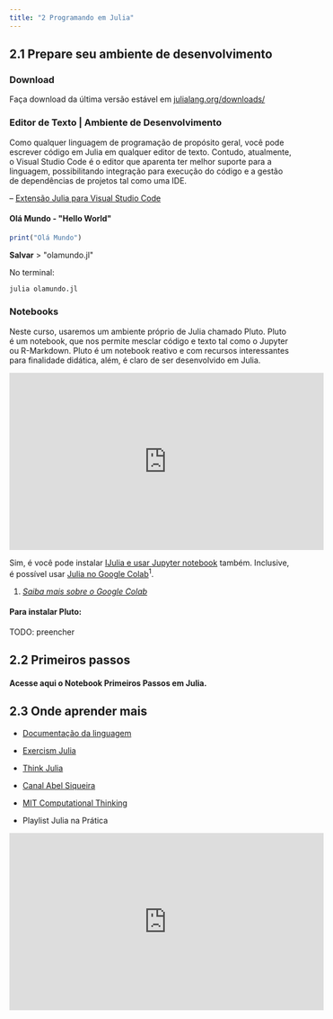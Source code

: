 ```yaml
---
title: "2 Programando em Julia"
---
```


## 2.1 Prepare seu ambiente de desenvolvimento

### Download
Faça download da última versão estável em [julialang.org/downloads/](https://julialang.org/downloads/)

### Editor de Texto | Ambiente de Desenvolvimento
Como qualquer linguagem de programação de propósito geral, você pode escrever código em Julia em qualquer editor de texto. Contudo, atualmente, o Visual Studio Code é o editor que aparenta ter melhor suporte para a linguagem, possibilitando integração para execução do código e a gestão de dependências de projetos tal como uma IDE. 

– [Extensão Julia para Visual Studio Code](https://www.julia-vscode.org)

#### Olá Mundo - "Hello World"

```julia
print("Olá Mundo")
```

**Salvar** > "olamundo.jl"

No terminal:

```bash
julia olamundo.jl
```

### Notebooks

Neste curso, usaremos um ambiente próprio de Julia chamado Pluto. Pluto é um notebook, que nos permite mesclar código e texto tal como o Jupyter ou R-Markdown. Pluto é um notebook reativo e com recursos interessantes para finalidade didática, além, é claro de ser desenvolvido em Julia.


<iframe width="560" height="315" src="https://www.youtube.com/embed/IAF8DjrQSSk" title="YouTube video player" frameborder="0" allow="accelerometer; autoplay; clipboard-write; encrypted-media; gyroscope; picture-in-picture" allowfullscreen></iframe>

Sim, é você pode instalar [IJulia e usar Jupyter notebook](https://github.com/JuliaLang/IJulia.jl) também. Inclusive, é possível usar [Julia no Google Colab](https://colab.research.google.com/github/ageron/julia_notebooks/blob/master/Julia_Colab_Notebook_Template.ipynb)$^1$.

1. *[Saiba mais sobre o Google Colab](https://youtu.be/_mIwsA2ddSc)*

#### Para instalar Pluto:

TODO: preencher

## 2.2 Primeiros passos

#### Acesse aqui o Notebook Primeiros Passos em Julia.

## 2.3 Onde aprender mais

* [Documentação da linguagem](https://docs.julialang.org/en/v1/)
* [Exercism Julia](https://exercism.org/tracks/julia)
* [Think Julia](https://benlauwens.github.io/ThinkJulia.jl/latest/book.html)
* [Canal Abel Siqueira](https://www.youtube.com/channel/UCrHWmb1a2JW50QovKgkcKCQ)
* [MIT Computational Thinking](https://computationalthinking.mit.edu/Spring21/)

* Playlist Julia na Prática
<iframe width="560" height="315" src="https://www.youtube.com/embed/videoseries?list=PL5TJqBvpXQv4cAynxaIyclmpZ95g-gtqQ" title="YouTube video player" frameborder="0" allow="accelerometer; autoplay; clipboard-write; encrypted-media; gyroscope; picture-in-picture" allowfullscreen></iframe>

